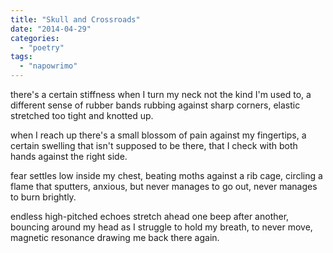 ```yaml
---
title: "Skull and Crossroads"
date: "2014-04-29"
categories: 
  - "poetry"
tags: 
  - "napowrimo"
---
```


there's a certain stiffness when I turn my neck not the kind I'm used to, a different sense of rubber bands rubbing against sharp corners, elastic stretched too tight and knotted up.

when I reach up there's a small blossom of pain against my fingertips, a certain swelling that isn't supposed to be there, that I check with both hands against the right side.

fear settles low inside my chest, beating moths against a rib cage, circling a flame that sputters, anxious, but never manages to go out, never manages to burn brightly.

endless high-pitched echoes stretch ahead one beep after another, bouncing around my head as I struggle to hold my breath, to never move, magnetic resonance drawing me back there again.
